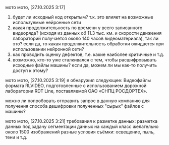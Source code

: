 мото мото, [27.10.2025 3:17]

1. будет ли исходный код открытым? т.к. это влияет на возможные используемые нейронные сети
2. какая продолжительность по времени у всего записанного видеоряда? (исходя из данных об 11.3 тыс. км. и скорости движения лабораторий получается около 140 часов видеоматериала), так ли это? если да, то какая продолжительность обработки ожидается при использовании нейронной сети?
3. как проводить оценку дефектов, т.е. какие наиболее критичные и т.д.
4. возможно, кто-то уже сталкивался с тем, чтобы расшифровывать исходные файлы машины? если да, можем ли мы как-то получить доступ к этому?

мото мото, [27.10.2025 3:19]
я обнаружил следующее:
Видеофайлы формата RLVIDEO, подготовленные с использованием дорожной лаборатории RDT Line, поставляемой ОАО «СНПЦ РОСДОРТЕХ».

можно ли попробовать отправить запрос в данную компанию для получения способа дешифровки полученных "сырых" файлов с машины?

мото мото, [27.10.2025 3:21]
требования к разметке данных:
разметка данных под задачу сегментации данных
на каждый класс желательно около 1500 изображений
разные условия съёмки: освещение, пыль, тени и т.д.
